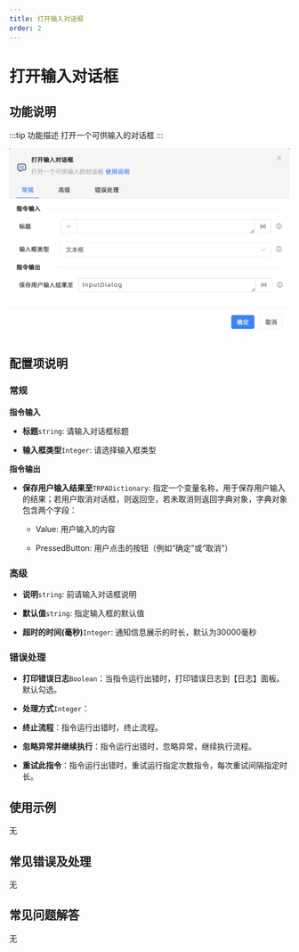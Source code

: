 ```yaml
---
title: 打开输入对话框
order: 2
---
```


# 打开输入对话框

## 功能说明

:::tip 功能描述
打开一个可供输入的对话框
:::

![打开输入对话框](../../../assets/打开输入对话框_command.png)

## 配置项说明

### 常规

**指令输入**

- **标题**`string`: 请输入对话框标题

- **输入框类型**`Integer`: 请选择输入框类型


**指令输出**

- **保存用户输入结果至**`TRPADictionary`: 指定一个变量名称，用于保存用户输入的结果；若用户取消对话框，则返回空，若未取消则返回字典对象，字典对象包含两个字段：

    -  Value: 用户输入的内容

    - PressedButton: 用户点击的按钮（例如“确定”或“取消”）

### 高级

- **说明**`string`: 前请输入对话框说明

- **默认值**`string`: 指定输入框的默认值

- **超时的时间(毫秒)**`Integer`: 通知信息展示的时长，默认为30000毫秒

### 错误处理

- **打印错误日志**`Boolean`：当指令运行出错时，打印错误日志到【日志】面板。默认勾选。

- **处理方式**`Integer`：

 - **终止流程**：指令运行出错时，终止流程。

 - **忽略异常并继续执行**：指令运行出错时，忽略异常，继续执行流程。

 - **重试此指令**：指令运行出错时，重试运行指定次数指令，每次重试间隔指定时长。

## 使用示例
无

## 常见错误及处理

无

## 常见问题解答

无

